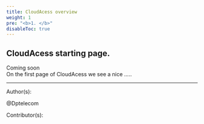 ```yaml
---
title: CloudAcess overview
weight: 1
pre: "<b>1. </b>"
disableToc: true
---
```



## CloudAcess starting page.

Coming soon  
On the first page of CloudAcess we see a nice .....








---
Author(s):


@Dptelecom


Contributor(s):

